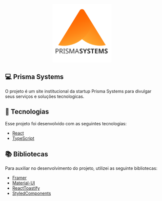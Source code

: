 <p align="center">
  <img alt="prisma-cast" src=".github/logo_prisma_systems.svg" width="192px">
</p>

<!-- <h1 align="center">
  <img alt="project-final-gif" src=".github/prisma-focus-2.gif" width="100%">
</h1> -->

## 💻 Prisma Systems

O projeto é um site institucional da startup Prisma Systems para divulgar seus serviços e soluções tecnologicas.

## 🧪 Tecnologias

Esse projeto foi desenvolvido com as seguintes tecnologias:

- [React](https://reactjs.org)
- [TypeScript](https://www.typescriptlang.org/)

## 📚 Bibliotecas

Para auxiliar no desenvolvimento do projeto, utilizei as seguinte bibliotecas:

- [Framer](https://www.framer.com/docs/)
- [Material-UI](https://mui.com/pt/getting-started/installation/)
- [ReactToastify](https://fkhadra.github.io/react-toastify/introduction)
- [StyledComponents](https://styled-components.com)
